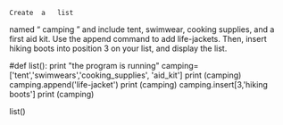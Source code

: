 	Create	a	list
named “ camping ”	and	include	tent,	swimwear,	cooking	supplies,	and	a	first
aid	kit.	Use	the	append	command	to	add	life-jackets.	Then,	insert	hiking
boots	into	position	3	on	your	list,	and	display	the	list.

#def list():
print "the program is running"
camping=['tent','swimwears','cooking_supplies', 'aid_kit']
print (camping)
camping.append('life-jacket')
print (camping)
camping.insert[3,'hiking boots']
print (camping)

list()

